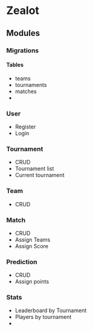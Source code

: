 # Zealot

## Modules

### Migrations
#### Tables
+ teams
+ tournaments
+ matches
+ 

### User
+ Register
+ Login

### Tournament
+ CRUD
+ Tournament list
+ Current tournament

### Team
+ CRUD

### Match
+ CRUD
+ Assign Teams
+ Assign Score

### Prediction
+ CRUD
+ Assign points

### Stats
+ Leaderboard by Tournament
+ Players by tournament
+